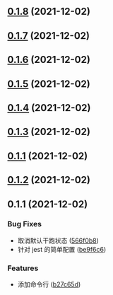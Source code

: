 ## [0.1.8](https://github.com/WindyNanzi/mini-release/compare/v0.1.7...v0.1.8) (2021-12-02)



## [0.1.7](https://github.com/WindyNanzi/mini-release/compare/v0.1.6...v0.1.7) (2021-12-02)



## [0.1.6](https://github.com/WindyNanzi/mini-release/compare/v0.1.5...v0.1.6) (2021-12-02)



## [0.1.5](https://github.com/WindyNanzi/mini-release/compare/v0.1.4...v0.1.5) (2021-12-02)



## [0.1.4](https://github.com/WindyNanzi/mini-release/compare/v0.1.3...v0.1.4) (2021-12-02)



## [0.1.3](https://github.com/WindyNanzi/mini-release/compare/v0.1.2...v0.1.3) (2021-12-02)



## [0.1.1](https://github.com/WindyNanzi/mini-release/compare/v0.1.2...v0.1.1) (2021-12-02)



## [0.1.2](https://github.com/WindyNanzi/mini-release/compare/v0.1.1...v0.1.2) (2021-12-02)



## 0.1.1 (2021-12-02)


### Bug Fixes

* 取消默认干跑状态 ([566f0b8](https://github.com/WindyNanzi/mini-release/commit/566f0b82b36a5b836d959995c81487985e2ac0b8))
* 针对 jest 的简单配置 ([be9f6c6](https://github.com/WindyNanzi/mini-release/commit/be9f6c6a10d3ab1ea33adef13c10707a46406e65))


### Features

* 添加命令行 ([b27c65d](https://github.com/WindyNanzi/mini-release/commit/b27c65db12f09387ebf4736add6dcd6011ec5491))



